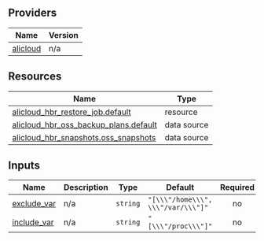 <!-- BEGIN_TF_DOCS -->
## Providers

| Name | Version |
|------|---------|
| <a name="provider_alicloud"></a> [alicloud](#provider\_alicloud) | n/a |

## Resources

| Name | Type |
|------|------|
| [alicloud_hbr_restore_job.default](https://registry.terraform.io/providers/hashicorp/alicloud/latest/docs/resources/hbr_restore_job) | resource |
| [alicloud_hbr_oss_backup_plans.default](https://registry.terraform.io/providers/hashicorp/alicloud/latest/docs/data-sources/hbr_oss_backup_plans) | data source |
| [alicloud_hbr_snapshots.oss_snapshots](https://registry.terraform.io/providers/hashicorp/alicloud/latest/docs/data-sources/hbr_snapshots) | data source |

## Inputs

| Name | Description | Type | Default | Required |
|------|-------------|------|---------|:--------:|
| <a name="input_exclude_var"></a> [exclude\_var](#input\_exclude\_var) | n/a | `string` | `"[\\\"/home\\\", \\\"/var/\\\"]"` | no |
| <a name="input_include_var"></a> [include\_var](#input\_include\_var) | n/a | `string` | `"[\\\"/proc\\\"]"` | no |
<!-- END_TF_DOCS -->    